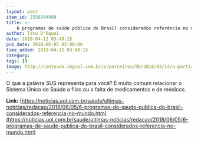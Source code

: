 ```yaml
---
layout: post
item_id: 2556344988
title: >-
    6 programas de saúde pública do Brasil considerados referência no mundo
author: Tatu D'Oquei
date: 2019-04-12 03:48:15
pub_date: 2018-06-05 02:00:00
time_added: 2019-04-12 03:48:15
category: 
tags: []
image: http://conteudo.imguol.com.br/c/parceiros/9b/2018/03/14/a-partir-de-agora-orgaos-como-as-santas-casas-de-saude-poderao-comprovar-a-prestacao-de-servicos-por-meio-de-uma-declaracao-do-gestor-local-do-sistema-unico-de-saude-sus-1521067634091_v2_615x300.jpg
---
```


O que a palavra SUS representa para você? É muito comum relacionar o Sistema Único de Saúde a filas ou a falta de medicamentos e de médicos.

**Link:** [https://noticias.uol.com.br/saude/ultimas-noticias/redacao/2018/06/05/6-programas-de-saude-publica-do-brasil-considerados-referencia-no-mundo.htm](https://noticias.uol.com.br/saude/ultimas-noticias/redacao/2018/06/05/6-programas-de-saude-publica-do-brasil-considerados-referencia-no-mundo.htm)

